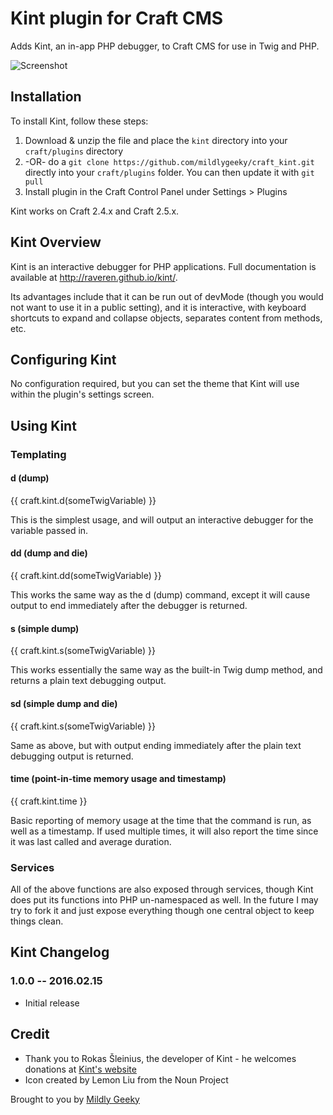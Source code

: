 # Kint plugin for Craft CMS

Adds Kint, an in-app PHP debugger, to Craft CMS for use in Twig and PHP.

![Screenshot](resources/screenshots/plugin_logo.png)

## Installation

To install Kint, follow these steps:

1. Download & unzip the file and place the `kint` directory into your `craft/plugins` directory
2.  -OR- do a `git clone https://github.com/mildlygeeky/craft_kint.git` directly into your `craft/plugins` folder.  You can then update it with `git pull`
3. Install plugin in the Craft Control Panel under Settings > Plugins

Kint works on Craft 2.4.x and Craft 2.5.x.

## Kint Overview

Kint is an interactive debugger for PHP applications. Full documentation is available at http://raveren.github.io/kint/.

Its advantages include that it can be run out of devMode (though you would not want to use it in a public setting), and
it is interactive, with keyboard shortcuts to expand and collapse objects, separates content from methods, etc.

## Configuring Kint

No configuration required, but you can set the theme that Kint will use within the plugin's settings screen.

## Using Kint

### Templating

#### d (dump)

{{ craft.kint.d(someTwigVariable) }}

This is the simplest usage, and will output an interactive debugger for the variable passed in.

#### dd (dump and die)

{{ craft.kint.dd(someTwigVariable) }}

This works the same way as the d (dump) command, except it will cause output to end immediately after the debugger is returned.

#### s (simple dump)

{{ craft.kint.s(someTwigVariable) }}

This works essentially the same way as the built-in Twig dump method, and returns a plain text debugging output.

#### sd (simple dump and die)

{{ craft.kint.s(someTwigVariable) }}

Same as above, but with output ending immediately after the plain text debugging output is returned.

#### time (point-in-time memory usage and timestamp)

{{ craft.kint.time }}

Basic reporting of memory usage at the time that the command is run, as well as a timestamp. If used multiple times,
it will also report the time since it was last called and average duration.

### Services

All of the above functions are also exposed through services, though Kint does put its functions
into PHP un-namespaced as well. In the future I may try to fork it and just expose everything though
one central object to keep things clean.

## Kint Changelog

### 1.0.0 -- 2016.02.15

* Initial release

## Credit

* Thank you to Rokas Šleinius, the developer of Kint - he welcomes donations at [Kint's website](http://raveren.github.io/kint/)
* Icon created by Lemon Liu from the Noun Project

Brought to you by [Mildly Geeky](https://www.mildlygeeky.com)
